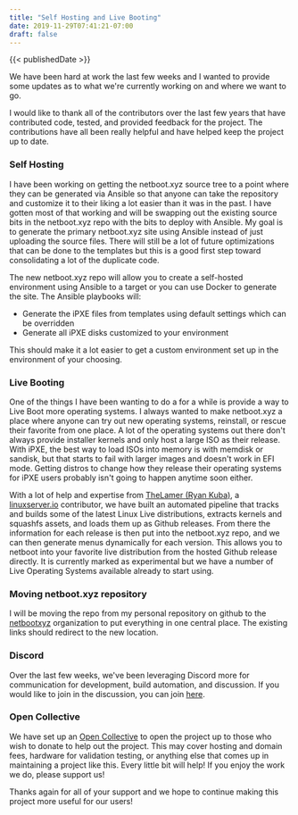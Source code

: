 ```yaml
---
title: "Self Hosting and Live Booting"
date: 2019-11-29T07:41:21-07:00
draft: false
---
```


{{< publishedDate >}}

We have been hard at work the last few weeks and I wanted to provide some updates as to what we're currently working on and where we want to go.

I would like to thank all of the contributors over the last few years that have contributed code, tested, and provided feedback for the project. The contributions have all been really helpful and have helped keep the project up to date.

### Self Hosting

I have been working on getting the netboot.xyz source tree to a point where they can be generated via Ansible so that anyone can take the repository and customize it to their liking a lot easier than it was in the past. I have gotten most of that working and will be swapping out the existing source bits in the netboot.xyz repo with the bits to deploy with Ansible. My goal is to generate the primary netboot.xyz site using Ansible instead of just uploading the source files. There will still be a lot of future optimizations that can be done to the templates but this is a good first step toward consolidating a lot of the duplicate code.

The new netboot.xyz repo will allow you to create a self-hosted environment using Ansible to a target or you can use Docker to generate the site.  The Ansible playbooks will:

* Generate the iPXE files from templates using default settings which can be overridden
* Generate all iPXE disks customized to your environment

This should make it a lot easier to get a custom environment set up in the environment of your choosing.

### Live Booting

One of the things I have been wanting to do a for a while is provide a way to Live Boot more operating systems.  I always wanted to make netboot.xyz a place where anyone can try out new operating systems, reinstall, or rescue their favorite from one place. A lot of the operating systems out there don't always provide installer kernels and only host a large ISO as their release. With iPXE, the best way to load ISOs into memory is with memdisk or sandisk, but that starts to fail with larger images and doesn't work in EFI mode. Getting distros to change how they release their operating systems for iPXE users probably isn't going to happen anytime soon either.

With a lot of help and expertise from [TheLamer (Ryan Kuba)](https://github.com/thelamer), a [linuxserver.io](https://linuxserver.io) contributor, we have built an automated pipeline that tracks and builds some of the latest Linux Live distributions, extracts kernels and squashfs assets, and loads them up as Github releases.  From there the information for each release is then put into the netboot.xyz repo, and we can then generate menus dynamically for each version.  This allows you to netboot into your favorite live distribution from the hosted Github release directly.  It is currently marked as experimental but we have a number of Live Operating Systems available already to start using.

### Moving netboot.xyz repository

I will be moving the repo from my personal repository on github to the [netbootxyz](https://github.com/netbootxyz) organization to put everything in one central place. The existing links should redirect to the new location.

### Discord

Over the last few weeks, we've been leveraging Discord more for communication for development, build automation, and discussion. If you would like to join in the discussion, you can join [here](https://discord.gg/An6PA2a).

### Open Collective

We have set up an [Open Collective](https://opencollective.com/netbootxyz) to open the project up to those who wish to donate to help out the project. This may cover hosting and domain fees, hardware for validation testing, or anything else that comes up in maintaining a project like this. Every little bit will help! If you enjoy the work we do, please support us!

Thanks again for all of your support and we hope to continue making this project more useful for our users!
